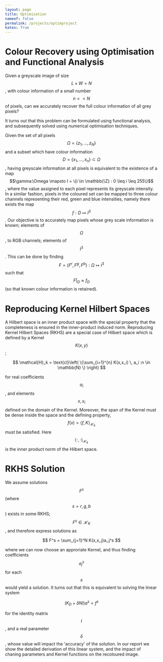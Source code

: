 ```yaml
---
layout: page
title: Optimisation
nameof: false
permalink: /projects/optimproject
katex: True
---
```


# Colour Recovery using Optimisation and Functional Analysis

Given a greyscale image of size $$L \times W = N$$, with colour information of a small number $$n << N$$ of pixels, can we accurately recover the full colour information of all grey pixels?

It turns out that this problem can be formulated using functional analysis, and subsequently solved using numerical optimisation techniques. 

Given the set of all pixels $$\Omega = \{z_1, \ldots , z_N\}$$ and a subset which have colour information $$D = \{x_1,\ldots,x_n\} \subset \Omega$$, having greyscale information at all pixels is equivalent to the existence of a map $$\gamma:\Omega \mapsto I = \{i \in \mathbb{\Z} : 0 \leq i \leq 255\}$$, where the value assigned to each pixel represents its greyscale intensity. In a similar fashion, pixels in the coloured set can be mapped to three colour channels representing their red, green and blue intensities, namely there exists the map $$f:D\mapsto I^3$$. Our objective is to accurately map pixels whose grey scale information is known; elements of $$\Omega$$, to RGB channels; elements of $$I^3$$. This can be done by finding $$F = (F^r, F^g, F^b) : \Omega \mapsto I^3$$ such that $$F\lvert_D \approx f_D$$ (so that known colour information is retained).

# Reproducing Kernel Hilbert Spaces

A Hilbert space is an inner product space with the special property that the completeness is ensured in the inner-product induced norm. Reproducing Kernel Hilbert Spaces (RKHS) are a special case of Hilbert space which is defined by a Kernel $$K(x,y)$$;

$$
\mathcal{H}_k = \text{cl}\left( \{\sum_{i=1}^{n} K(x,x_i) \, a_i :n \in \mathbb{N} \} \right)
$$

for real coefficients $$a_i$$, and elements $$x, x_i$$ defined on the domain of the Kernel. Moreover, the span of the Kernel must be dense inside the space and the defining property, $$f(x) = \langle f,K \rangle_{\mathcal{H}_k}$$ must be satisfied. Here $$\langle \cdot,\cdot \rangle_{\mathcal{H}_k}$$ is the inner product norm of the Hilbert space. 

# RKHS Solution
We assume solutions $$F^s$$ (where $$s = r,g,b$$) exists in some RKHS; $$F^s \in \mathcal{H}_K$$, and therefore express solutions as

$$
F^s = \sum_{j=1}^N K(x,x_j)a_j^s
$$

where we can now choose an approriate Kernel, and thus finding coefficients $$a_j^s$$ for each $$s$$ would yield a solution. It turns out that this is equivalent to solving the linear system 

$$
(K_D+\delta NI)a^s = f^s
$$

for the identity matrix $$I$$, and a real parameter $$\delta$$, whose value will impact the 'accuracy' of the solution. In our report we show the detailed derivation of this linear system, and the impact of chaning parameters and Kernel functions on the recoloured image. 